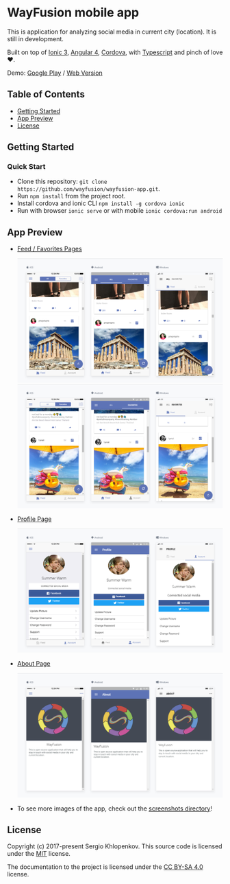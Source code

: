 # WayFusion mobile app

This is application for analyzing social media in current city (location). It is still in development.

Built on top of [Ionic 3](https://ionicframework.com/),
[Angular 4](https://angular.io/),
[Cordova](https://cordova.apache.org/),
with [Typescript](https://www.typescriptlang.org/)
and pinch of love ♥.

Demo: [Google Play](https://play.google.com/store/apps/details?id=com.wayfusion.app) / [Web Version](http://app.wayfusion.com)

## Table of Contents
 - [Getting Started](#getting-started)
 - [App Preview](#app-preview)
 - [License](#license)


## Getting Started

### Quick Start

* Clone this repository: `git clone https://github.com/wayfusion/wayfusion-app.git`.
* Run `npm install` from the project root.
* Install cordova and ionic CLI `npm install -g cordova ionic`
* Run with browser `ionic serve` or with mobile `ionic cordova:run android`

## App Preview

- [Feed / Favorites Pages](https://github.com/wayfusion/wayfusion-app/blob/master/src/pages/feed/feed.html)

  <img src="resources/screenshots/FeedPage.png" alt="Feed">
  
  <img src="resources/screenshots/FavoritesPage.png" alt="Favorites">

- [Profile Page](https://github.com/wayfusion/wayfusion-app/blob/master/src/pages/account/account.html)

  <img src="resources/screenshots/ProfilePage.png" alt="Profile">

- [About Page](https://github.com/wayfusion/wayfusion-app/blob/master/src/pages/about/about.html)

  <img src="resources/screenshots/AboutPage.png" alt="About">


- To see more images of the app, check out the [screenshots directory](https://github.com/wayfusion/wayfusion-app/tree/master/resources/screenshots)!

## License

Copyright (c) 2017-present Sergio Khlopenkov. This source code is licensed under the [MIT](https://github.com/wayfusion/wayfusion-app/blob/master/LICENSE) license.

The documentation to the project is licensed under the [CC BY-SA 4.0](http://creativecommons.org/licenses/by-sa/4.0/) license.
